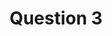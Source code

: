 ---
layout: question
title: Question 3
number: 3
type: radio
text: Has this incident occurred within the last 6 months?
slug: when
back: question-2
answers:
  - text: "Yes, this incident has occurred with the last 6 months"
    path: success
  - text: "No, this incident occurred over 6 months ago"
    path: q3-exit
---